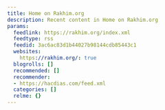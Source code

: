 ```yaml
---
title: Home on Rakhim.org
description: Recent content in Home on Rakhim.org
params:
  feedlink: https://rakhim.org/index.xml
  feedtype: rss
  feedid: 3ac6ac83d1b44027b98144cdb85443c1
  websites:
    https://rakhim.org/: true
  blogrolls: []
  recommended: []
  recommender:
  - https://hacdias.com/feed.xml
  categories: []
  relme: {}
---
```

